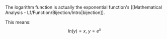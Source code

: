 The logarithm function is actually the exponential function's [[Mathematical Analysis - L1/Function/Bijection/Intro|bijection]].

This means: 
$$ln(y) = x,\ y = e^x$$